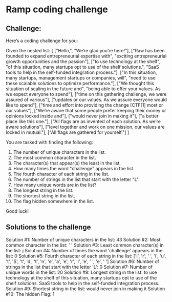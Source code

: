 # Ramp coding challenge
## Challenge:

Here’s a coding challenge for you:

Given the nested list:
[
    ["Hello,",
    "We’re glad you’re here!"],
    ["Raw has been founded to expand entrepreneurial expertise with",
     "exciting entrepreneurial growth opportunities and the passion"],
    ["to use technology at the shelf",
     "of this situation, many startups opt to use of the shelf solutions.",
     "SaaS tools to help in the self-funded integration process."],
    ["In this situation, many startups, management startups or companies, will",
     "need to use these scalable solutions to optimize performance."],
    ["We thought this situation of scaling in the future and",
     "being able to offer your values. As we expect everyone to spend"],
    ["time on this gathering challenge, we were assured of various"],
    ["updates or our values. As we assure everyone would like to spend"],
    ["time and effort into providing the change [CTF[1] most or our values"],
    ["We’re aware that some people prefer keeping their money or opinions locked inside and"],
    ["would never join in making it"],
    ["a better place like this one."],
    ["All flags are as invented of each solution. As we’re aware solutions"],
    ["level together and work on one mission, our values are locked in mutual."],
    ["All flags are gathered for yourself."]
]

You are tasked with finding the following:
1. The number of unique characters in the list.
2. The most common character in the list.
3. The character(s) that appear(s) the least in the list.
4. How many times the word "challenge" appears in the list.
5. The fourth character of each string in the list.
6. The number of strings in the list that start with the letter "L".
7. How many unique words are in the list?
8. The longest string in the list.
9. The shortest string in the list.
10. The flag hidden somewhere in the list.

Good luck!

## Solutions to the challenge

Solution #1: Number of unique characters in the list: 43
Solution #2: Most common character in the list: ' '
Solution #3: Least common character(s) in the list: j
Solution #4: Number of times the word 'challenge' appears in the list: 0
Solution #5: Fourth character of each string in the list: ['l', 'r', ' ', 'i', 'u', 't', 'S', 't', 'd', 't', 'n', 'e', 'a', 'e', 'r', 'l', 'e', ' ', 'e', ' ']
Solution #6: Number of strings in the list that start with the letter 'L': 0
Solution #7: Number of unique words in the list: 20
Solution #8: Longest string in the list: to use technology at the shelf of this situation, many startups opt to use of the shelf solutions. SaaS tools to help in the self-funded integration process.
Solution #9: Shortest string in the list: would never join in making it
Solution #10: The hidden Flag: 1
